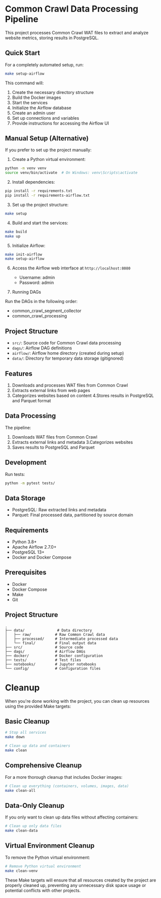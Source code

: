 # Common Crawl Data Processing Pipeline

This project processes Common Crawl WAT files to extract and analyze website metrics, storing results in PostgreSQL.

## Quick Start

For a completely automated setup, run:

```bash
make setup-airflow
```

This command will:
1. Create the necessary directory structure
2. Build the Docker images
3. Start the services
4. Initialize the Airflow database
5. Create an admin user
6. Set up connections and variables
7. Provide instructions for accessing the Airflow UI

## Manual Setup (Alternative)

If you prefer to set up the project manually:

1. Create a Python virtual environment:
```bash
python -m venv venv
source venv/bin/activate  # On Windows: venv\Scripts\activate
```

2. Install dependencies:
```bash
pip install -r requirements.txt
pip install -r requirements-airflow.txt
```

3. Set up the project structure:
```bash
make setup
```

4. Build and start the services:
```bash
make build
make up
```

5. Initialize Airflow:
```bash
make init-airflow
make setup-airflow
```

6. Access the Airflow web interface at `http://localhost:8080`
   - Username: admin
   - Password: admin


7. Running DAGs

Run the DAGs in the following order:

- common_crawl_segment_collector
- common_crawl_processing

## Project Structure

- `src/`: Source code for Common Crawl data processing
- `dags/`: Airflow DAG definitions
- `airflow/`: Airflow home directory (created during setup)
- `data/`: Directory for temporary data storage (gitignored)



## Features

1. Downloads and processes WAT files from Common Crawl
2. Extracts external links from web pages
3. Categorizes websites based on content
4.Stores results in PostgreSQL and Parquet format

## Data Processing

The pipeline:
1. Downloads WAT files from Common Crawl
2. Extracts external links and metadata
3.Categorizes websites
4. Saves results to PostgreSQL and Parquet

## Development

Run tests:
```bash
python -m pytest tests/
```

## Data Storage

- PostgreSQL: Raw extracted links and metadata
- Parquet: Final processed data, partitioned by source domain

## Requirements

- Python 3.8+
- Apache Airflow 2.7.0+
- PostgreSQL 13+
- Docker and Docker Compose

## Prerequisites

- Docker
- Docker Compose
- Make
- Git

## Project Structure

```
.
├── data/               # Data directory
│   ├── raw/           # Raw Common Crawl data
│   ├── processed/     # Intermediate processed data
│   └── final/         # Final output data
├── src/               # Source code
├── dags/              # Airflow DAGs
├── docker/            # Docker configuration
├── tests/             # Test files
├── notebooks/         # Jupyter notebooks
└── config/            # Configuration files
```

# Cleanup

When you're done working with the project, you can clean up resources using the provided Make targets:

## Basic Cleanup

```bash
# Stop all services
make down

# Clean up data and containers
make clean
```

## Comprehensive Cleanup

For a more thorough cleanup that includes Docker images:

```bash
# Clean up everything (containers, volumes, images, data)
make clean-all
```

## Data-Only Cleanup

If you only want to clean up data files without affecting containers:

```bash
# Clean up only data files
make clean-data
```

## Virtual Environment Cleanup

To remove the Python virtual environment:

```bash
# Remove Python virtual environment
make clean-venv
```

These Make targets will ensure that all resources created by the project are properly cleaned up, preventing any unnecessary disk space usage or potential conflicts with other projects. 
